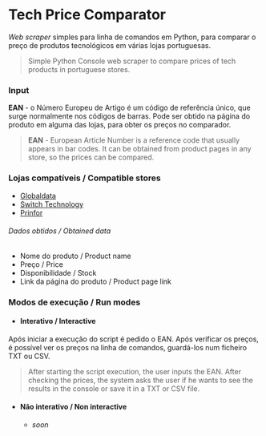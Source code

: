 # Tech Price Comparator
*Web scraper* simples para linha de comandos em Python, para comparar o preço de produtos tecnológicos em várias lojas portuguesas.
> Simple Python Console web scraper to compare prices of tech products in portuguese stores.

### Input
**EAN** - o Número Europeu de Artigo é um código de referência único, que surge normalmente nos códigos de barras. Pode ser obtido na página do produto em alguma das lojas, para obter os preços no comparador.
> **EAN** - European Article Number is a reference code that usually appears in bar codes. It can be obtained from product pages in any store, so the prices can be compared.

### Lojas compatíveis / Compatible stores
* [Globaldata](https://www.globaldata.pt)
* [Switch Technology](https://www.switchtechnology.pt)
* [Prinfor](https://www.prinfor.pt)

###### Dados obtidos / Obtained data
* Nome do produto / Product name
* Preço / Price
* Disponibilidade / Stock
* Link da página do produto / Product page link

### Modos de execução / Run modes
* #### Interativo / Interactive
Após iniciar a execução do script é pedido o EAN. Após verificar os preços, é possível ver os preços na linha de comandos, guardá-los num ficheiro TXT ou CSV.
> After starting the script execution, the user inputs the EAN. After checking the prices, the system asks the user if he wants to see the results in the console or save it in a TXT or CSV file.
* #### Não interativo / Non interactive
    * *soon*
